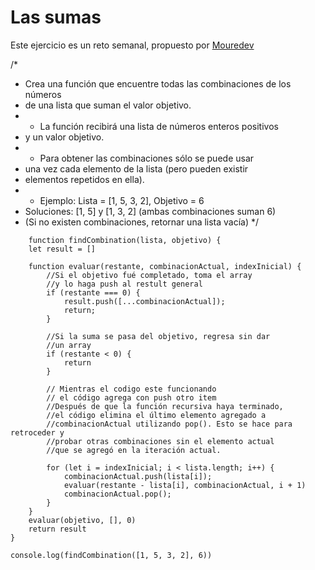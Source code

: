 # Las sumas

Este ejercicio es un reto semanal, propuesto por [Mouredev](https://github.com/mouredev/)

/*
 * Crea una función que encuentre todas las combinaciones de los números
 * de una lista que suman el valor objetivo.
 * - La función recibirá una lista de números enteros positivos
 *   y un valor objetivo.
 * - Para obtener las combinaciones sólo se puede usar
 *   una vez cada elemento de la lista (pero pueden existir
 *   elementos repetidos en ella).
 * - Ejemplo: Lista = [1, 5, 3, 2],  Objetivo = 6
 *   Soluciones: [1, 5] y [1, 3, 2] (ambas combinaciones suman 6)
 *   (Si no existen combinaciones, retornar una lista vacía)
 */

```
    function findCombination(lista, objetivo) {
    let result = []

    function evaluar(restante, combinacionActual, indexInicial) {
        //Si el objetivo fué completado, toma el array 
        //y lo haga push al restult general
        if (restante === 0) {
            result.push([...combinacionActual]);
            return;
        }

        //Si la suma se pasa del objetivo, regresa sin dar 
        //un array
        if (restante < 0) {
            return
        }

        // Mientras el codigo este funcionando
        // el código agrega con push otro item
        //Después de que la función recursiva haya terminado, 
        //el código elimina el último elemento agregado a 
        //combinacionActual utilizando pop(). Esto se hace para retroceder y 
        //probar otras combinaciones sin el elemento actual 
        //que se agregó en la iteración actual.

        for (let i = indexInicial; i < lista.length; i++) {
            combinacionActual.push(lista[i]);
            evaluar(restante - lista[i], combinacionActual, i + 1)
            combinacionActual.pop();
        }
    }
    evaluar(objetivo, [], 0)
    return result
}

console.log(findCombination([1, 5, 3, 2], 6))
```
